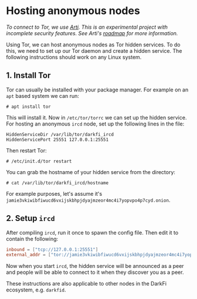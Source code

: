 Hosting anonymous nodes
=======================

_To connect to Tor, we use [Arti](https://gitlab.torproject.org/tpo/core/arti). 
This is an experimental project with incomplete security features. See Arti's 
[roadmap](https://gitlab.torproject.org/tpo/core/arti#roadmap) for more 
information._

Using Tor, we can host anonymous nodes as Tor hidden services. To do
this, we need to set up our Tor daemon and create a hidden service.
The following instructions should work on any Linux system.

## 1. **Install Tor**

Tor can usually be installed with your package manager. For example
on an `apt` based system we can run:

```
# apt install tor
```

This will install it. Now in `/etc/tor/torrc` we can set up the hidden
service. For hosting an anonymous `ircd` node, set up the following
lines in the file:

```
HiddenServiceDir /var/lib/tor/darkfi_ircd
HiddenServicePort 25551 127.0.0.1:25551
```

Then restart Tor:

```
# /etc/init.d/tor restart
```

You can grab the hostname of your hidden service from the directory:

```
# cat /var/lib/tor/darkfi_ircd/hostname
```

For example purposes, let's assume it's
`jamie3vkiwibfiwucd6vxijskbhpjdyajmzeor4mc4i7yopvpo4p7cyd.onion`.

## 2. **Setup `ircd`**

After compiling `ircd`, run it once to spawn the config file. Then
edit it to contain the following:

```toml
inbound = ["tcp://127.0.0.1:25551"]
external_addr = ["tor://jamie3vkiwibfiwucd6vxijskbhpjdyajmzeor4mc4i7yopvpo4p7cyd.onion:25551"]
```

Now when you start `ircd`, the hidden service will be announced as
a peer and people will be able to connect to it when they discover
you as a peer.

These instructions are also applicable to other nodes in the DarkFi
ecosystem, e.g. `darkfid`.
